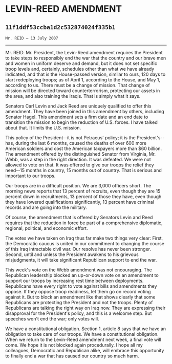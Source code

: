 # LEVIN-REED AMENDMENT
## `11f1ddf53ccba1d2c532874024f335b1`
`Mr. REID — 13 July 2007`

---


Mr. REID. Mr. President, the Levin-Reed amendment requires the 
President to take steps to responsibly end the war that the country and 
our brave men and women in uniform deserve and demand, but it does not 
set specific troop levels and, certainly, schedules other than what we 
have already indicated, and that is the House-passed version, similar 
to ours, 120 days to start redeploying troops; as of April 1, according 
to the House, and May 1, according to us. There must be a change of 
mission. That change of mission will be directed toward 
counterterrorism, protecting our assets in the area, and also training 
the Iraqis. That is simply what it says.

Senators Carl Levin and Jack Reed are uniquely qualified to offer 
this amendment. They have been joined in this amendment by others, 
including Senator Hagel. This amendment sets a firm date and an end 
date to transition the mission to begin the reduction of U.S. forces. I 
have talked about that. It limits the U.S. mission.

This policy of the President--it is not Petraeus' policy; it is the 
President's--has, during the last 6 months, caused the deaths of over 
600 more American soldiers and cost the American taxpayers more than 
$60 billion. The amendment offered by the distinguished Senator from 
Virginia, Mr. Webb, was a step in the right direction. It was defeated. 
We were not allowed to vote on that. It was offered to give our troops 
the relief they need--15 months in country, 15 months out of country. 
That is serious and important to our troops.

Our troops are in a difficult position. We are 3,000 officers short. 
The morning news reports that 13 percent of recruits, even though they 
are 15 percent down in recruitments, 13 percent of those they have, 
even though they have lowered qualifications significantly, 13 percent 
have criminal records and are going into the military.

Of course, the amendment that is offered by Senators Levin and Reed 
requires that the reduction in force be part of a comprehensive 
diplomatic, regional, political, and economic effort.

The votes we have taken on Iraq thus far make two things very clear: 
First, the Democratic caucus is united in our commitment to changing 
the course of this Iraq intractable civil war. Our resolve has never 
been stronger. Second, until and unless the President awakens to his 
grievous misjudgments, it will take significant Republican support to 
end the war.

This week's vote on the Webb amendment was not encouraging. The 
Republican leadership blocked an up-or-down vote on an amendment to 
support our troops by increasing rest time between deployments. 
Republicans have every right to vote against bills and amendments they 
oppose. If they oppose troop readiness, let them go on record voting 
against it. But to block an amendment like that shows clearly that some 
Republicans are protecting the President and not the troops. Plenty of 
Republicans are talking the right way on Iraq now. They are expressing 
their disapproval for the President's policy, and this is a welcome 
step. But speeches won't end the war; only votes will.

We have a constitutional obligation. Section 1, article 8 says that 
we have an obligation to take care of our troops. We have a 
constitutional obligation. When we return to the Levin-Reed amendment 
next week, a final vote will come. We hope it is not blocked again 
procedurally. I hope all my colleagues, Democratic and Republican 
alike, will embrace this opportunity to finally end a war that has 
caused our country so much harm.
